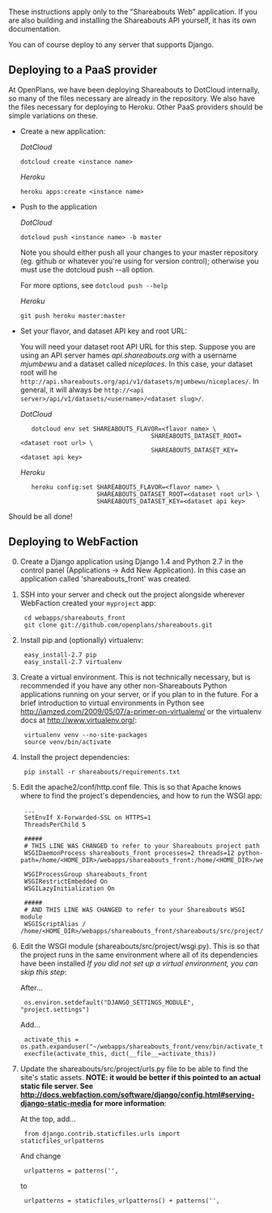 These instructions apply only to the "Shareabouts Web" application.
If you are also building and installing the Shareabouts API yourself,
it has its own documentation.

You can of course deploy to any server that supports Django.

Deploying to a PaaS provider
----------------------------

At OpenPlans, we have been deploying Shareabouts to DotCloud internally, so many
of the files necessary are already in the repository.  We also have the files
necessary for deploying to Heroku.  Other PaaS providers should be simple
variations on these.

* Create a new application:

  *DotCloud*

      dotcloud create <instance name>

  *Heroku*

      heroku apps:create <instance name>

* Push to the application

  *DotCloud*

      dotcloud push <instance name> -b master

  Note you should either push all your changes to your master
  repository (eg. github or whatever you're using for version
  control);  otherwise you must use the dotcloud push --all option.

  For more options, see `dotcloud push --help`

  *Heroku*

      git push heroku master:master

* Set your flavor, and dataset API key and root URL:
  
  You will need your dataset root API URL for this step.  Suppose you are using an API server hames *api.shareabouts.org* with a username *mjumbewu* and a dataset called *niceplaces*. In this case, your dataset root will he `http://api.shareabouts.org/api/v1/datasets/mjumbewu/niceplaces/`.  In general, it will always be `http://<api server>/api/v1/datasets/<username>/<dataset slug>/`.

  *DotCloud*

         dotcloud env set SHAREABOUTS_FLAVOR=<flavor name> \
                                          SHAREABOUTS_DATASET_ROOT=<dataset root url> \
                                          SHAREABOUTS_DATASET_KEY=<dataset api key>
	                                     
  *Heroku*
  
         heroku config:set SHAREABOUTS_FLAVOR=<flavor name> \
                           SHAREABOUTS_DATASET_ROOT=<dataset root url> \
                           SHAREABOUTS_DATASET_KEY=<dataset api key>

Should be all done!


Deploying to WebFaction
-----------------------

0. Create a Django application using Django 1.4 and Python 2.7 in the control panel (Applications -> Add New Application). In this case an application called 'shareabouts_front' was created.

1. SSH into your server and check out the project alongside wherever WebFaction created your `myproject` app:

        cd webapps/shareabouts_front
        git clone git://github.com/openplans/shareabouts.git

2. Install pip and (optionally) virtualenv:

        easy_install-2.7 pip
        easy_install-2.7 virtualenv

3. Create a virtual environment.  This is not technically necessary, but is recommended if you have any other non-Shareabouts Python applications running on your server, or if you plan to in the future.  For a brief introduction to virtual environments in Python see http://iamzed.com/2009/05/07/a-primer-on-virtualenv/ or the virtualenv docs at http://www.virtualenv.org/:

        virtualenv venv --no-site-packages
        source venv/bin/activate

4. Install the project dependencies:

        pip install -r shareabouts/requirements.txt

5. Edit the apache2/conf/http.conf file. This is so that Apache knows where to find the project's dependencies, and how to run the WSGI app:

        ...
        SetEnvIf X-Forwarded-SSL on HTTPS=1
        ThreadsPerChild 5

        #####
        # THIS LINE WAS CHANGED to refer to your Shareabouts project path
        WSGIDaemonProcess shareabouts_front processes=2 threads=12 python-path=/home/<HOME_DIR>/webapps/shareabouts_front:/home/<HOME_DIR>/webapps/shareabouts_front/shareabouts/src:/home/<HOME_DIR>/webapps/shareabouts_front/lib/python2.7

        WSGIProcessGroup shareabouts_front
        WSGIRestrictEmbedded On
        WSGILazyInitialization On

        #####
        # AND THIS LINE WAS CHANGED to refer to your Shareabouts WSGI module
        WSGIScriptAlias / /home/<HOME_DIR>/webapps/shareabouts_front/shareabouts/src/project/wsgi.py


6. Edit the WSGI module (shareabouts/src/project/wsgi.py).  This is so that the project runs in the same environment where all of its dependencies have been installed  *If you did not set up a virtual environment, you can skip this step*:

   After...

        os.environ.setdefault("DJANGO_SETTINGS_MODULE", "project.settings")

   Add...

        activate_this = os.path.expanduser("~/webapps/shareabouts_front/venv/bin/activate_this.py")
        execfile(activate_this, dict(__file__=activate_this))


7. Update the shareabouts/src/project/urls.py file to be able to find the site's static assets.  **NOTE: it would be better if this pointed to an actual static file server.  See http://docs.webfaction.com/software/django/config.html#serving-django-static-media for more information**:

   At the top, add...

        from django.contrib.staticfiles.urls import staticfiles_urlpatterns

   And change

        urlpatterns = patterns('',

   to

        urlpatterns = staticfiles_urlpatterns() + patterns('',
